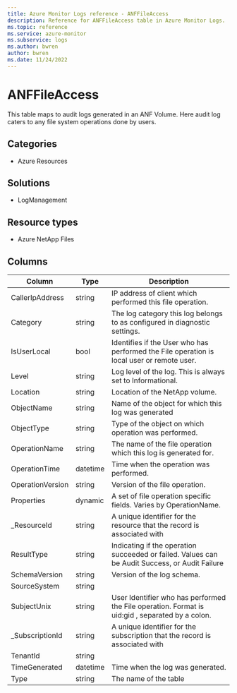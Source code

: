 ```yaml
---
title: Azure Monitor Logs reference - ANFFileAccess
description: Reference for ANFFileAccess table in Azure Monitor Logs.
ms.topic: reference
ms.service: azure-monitor
ms.subservice: logs
ms.author: bwren
author: bwren
ms.date: 11/24/2022
---
```


# ANFFileAccess

 This table maps to audit logs generated in an ANF Volume. Here audit log caters to any file system operations done by users.

## Categories

- Azure Resources
## Solutions

- LogManagement
## Resource types

- Azure NetApp Files




## Columns

| Column | Type | Description |
| --- | --- | --- |
| CallerIpAddress | string | IP address of client which performed this file operation. |
| Category | string | The log category this log belongs to as configured in diagnostic settings. |
| IsUserLocal | bool | Identifies if the User who has performed the File operation is local user or remote user. |
| Level | string | Log level of the log. This is always set to Informational. |
| Location | string | Location of the NetApp volume. |
| ObjectName | string | Name of the object for which this log was generated |
| ObjectType | string | Type of the object on which operation was performed. |
| OperationName | string | The name of the file operation which this log is generated for. |
| OperationTime | datetime | Time when the operation was performed. |
| OperationVersion | string | Version of the file operation. |
| Properties | dynamic | A set of file operation specific fields. Varies by OperationName. |
| _ResourceId | string | A unique identifier for the resource that the record is associated with |
| ResultType | string | Indicating if the operation succeeded or failed. Values can be Audit Success, or Audit Failure |
| SchemaVersion | string | Version of the log schema. |
| SourceSystem | string |  |
| SubjectUnix | string | User Identifier who has performed the File operation. Format is uid:gid , separated by a colon. |
| _SubscriptionId | string | A unique identifier for the subscription that the record is associated with |
| TenantId | string |  |
| TimeGenerated | datetime | Time when the log was generated. |
| Type | string | The name of the table |
